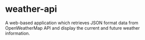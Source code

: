 # weather-api
A web-based application which retrieves JSON format data from OpenWeatherMap API and display the current and future weather information.
